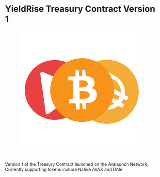 # YieldRise Treasury Contract Version 1
<p align="center">
  <img src="main.png">
</p>
<br>
Version 1 of the Treasury Contract launched on the Avalaunch Network, Currently supporting tokens include Native AVAX and DAIe
